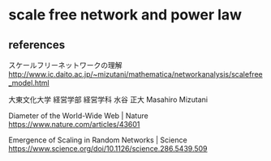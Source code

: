 # scale free network and power law

## references

スケールフリーネットワークの理解 http://www.ic.daito.ac.jp/~mizutani/mathematica/networkanalysis/scalefree_model.html

大東文化大学 経営学部 経営学科  水谷 正大 Masahiro Mizutani

Diameter of the World-Wide Web | Nature
https://www.nature.com/articles/43601

Emergence of Scaling in Random Networks | Science
https://www.science.org/doi/10.1126/science.286.5439.509
